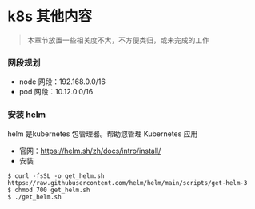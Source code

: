 # k8s 其他内容

> 本章节放置一些相关度不大，不方便类归，或未完成的工作

### 网段规划
- node 网段：192.168.0.0/16
- pod 网段：10.12.0.0/16


### 安装 helm

helm 是kubernetes 包管理器。帮助您管理 Kubernetes 应用
- 官网：https://helm.sh/zh/docs/intro/install/
- 安装
```shell
$ curl -fsSL -o get_helm.sh https://raw.githubusercontent.com/helm/helm/main/scripts/get-helm-3
$ chmod 700 get_helm.sh
$ ./get_helm.sh
```